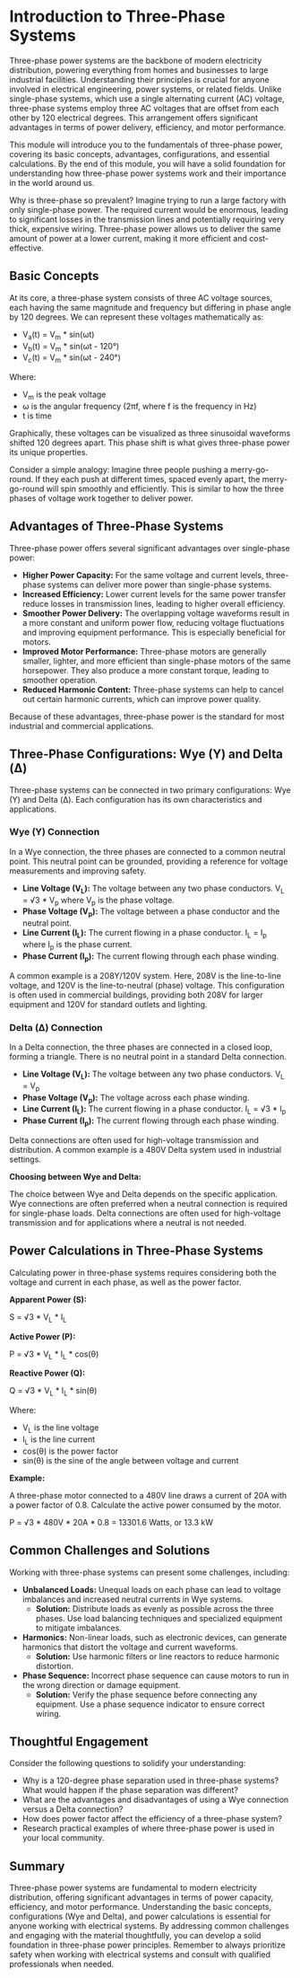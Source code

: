 # Introduction to Three-Phase Systems

Three-phase power systems are the backbone of modern electricity distribution, powering everything from homes and businesses to large industrial facilities. Understanding their principles is crucial for anyone involved in electrical engineering, power systems, or related fields. Unlike single-phase systems, which use a single alternating current (AC) voltage, three-phase systems employ three AC voltages that are offset from each other by 120 electrical degrees. This arrangement offers significant advantages in terms of power delivery, efficiency, and motor performance.

This module will introduce you to the fundamentals of three-phase power, covering its basic concepts, advantages, configurations, and essential calculations. By the end of this module, you will have a solid foundation for understanding how three-phase power systems work and their importance in the world around us.

Why is three-phase so prevalent? Imagine trying to run a large factory with only single-phase power. The required current would be enormous, leading to significant losses in the transmission lines and potentially requiring very thick, expensive wiring. Three-phase power allows us to deliver the same amount of power at a lower current, making it more efficient and cost-effective.

## Basic Concepts

At its core, a three-phase system consists of three AC voltage sources, each having the same magnitude and frequency but differing in phase angle by 120 degrees. We can represent these voltages mathematically as:

*   V<sub>a</sub>(t) = V<sub>m</sub> * sin(ωt)
*   V<sub>b</sub>(t) = V<sub>m</sub> * sin(ωt - 120°)
*   V<sub>c</sub>(t) = V<sub>m</sub> * sin(ωt - 240°)

Where:

*   V<sub>m</sub> is the peak voltage
*   ω is the angular frequency (2πf, where f is the frequency in Hz)
*   t is time

Graphically, these voltages can be visualized as three sinusoidal waveforms shifted 120 degrees apart. This phase shift is what gives three-phase power its unique properties.

Consider a simple analogy: Imagine three people pushing a merry-go-round. If they each push at different times, spaced evenly apart, the merry-go-round will spin smoothly and efficiently. This is similar to how the three phases of voltage work together to deliver power.

## Advantages of Three-Phase Systems

Three-phase power offers several significant advantages over single-phase power:

*   **Higher Power Capacity:** For the same voltage and current levels, three-phase systems can deliver more power than single-phase systems.
*   **Increased Efficiency:** Lower current levels for the same power transfer reduce losses in transmission lines, leading to higher overall efficiency.
*   **Smoother Power Delivery:** The overlapping voltage waveforms result in a more constant and uniform power flow, reducing voltage fluctuations and improving equipment performance. This is especially beneficial for motors.
*   **Improved Motor Performance:** Three-phase motors are generally smaller, lighter, and more efficient than single-phase motors of the same horsepower. They also produce a more constant torque, leading to smoother operation.
*   **Reduced Harmonic Content:** Three-phase systems can help to cancel out certain harmonic currents, which can improve power quality.

Because of these advantages, three-phase power is the standard for most industrial and commercial applications.

## Three-Phase Configurations: Wye (Y) and Delta (Δ)

Three-phase systems can be connected in two primary configurations: Wye (Y) and Delta (Δ). Each configuration has its own characteristics and applications.

### Wye (Y) Connection

In a Wye connection, the three phases are connected to a common neutral point. This neutral point can be grounded, providing a reference for voltage measurements and improving safety.

*   **Line Voltage (V<sub>L</sub>):** The voltage between any two phase conductors.  V<sub>L</sub> = √3 * V<sub>p</sub> where V<sub>p</sub> is the phase voltage.
*   **Phase Voltage (V<sub>p</sub>):** The voltage between a phase conductor and the neutral point.
*   **Line Current (I<sub>L</sub>):** The current flowing in a phase conductor. I<sub>L</sub> = I<sub>p</sub> where I<sub>p</sub> is the phase current.
*   **Phase Current (I<sub>p</sub>):** The current flowing through each phase winding.

A common example is a 208Y/120V system.  Here, 208V is the line-to-line voltage, and 120V is the line-to-neutral (phase) voltage.  This configuration is often used in commercial buildings, providing both 208V for larger equipment and 120V for standard outlets and lighting.

### Delta (Δ) Connection

In a Delta connection, the three phases are connected in a closed loop, forming a triangle. There is no neutral point in a standard Delta connection.

*   **Line Voltage (V<sub>L</sub>):** The voltage between any two phase conductors. V<sub>L</sub> = V<sub>p</sub>
*   **Phase Voltage (V<sub>p</sub>):** The voltage across each phase winding.
*   **Line Current (I<sub>L</sub>):** The current flowing in a phase conductor. I<sub>L</sub> = √3 * I<sub>p</sub>
*   **Phase Current (I<sub>p</sub>):** The current flowing through each phase winding.

Delta connections are often used for high-voltage transmission and distribution. A common example is a 480V Delta system used in industrial settings.

**Choosing between Wye and Delta:**

The choice between Wye and Delta depends on the specific application. Wye connections are often preferred when a neutral connection is required for single-phase loads. Delta connections are often used for high-voltage transmission and for applications where a neutral is not needed.

## Power Calculations in Three-Phase Systems

Calculating power in three-phase systems requires considering both the voltage and current in each phase, as well as the power factor.

**Apparent Power (S):**

S = √3 * V<sub>L</sub> * I<sub>L</sub>

**Active Power (P):**

P = √3 * V<sub>L</sub> * I<sub>L</sub> * cos(θ)

**Reactive Power (Q):**

Q = √3 * V<sub>L</sub> * I<sub>L</sub> * sin(θ)

Where:

*   V<sub>L</sub> is the line voltage
*   I<sub>L</sub> is the line current
*   cos(θ) is the power factor
*   sin(θ) is the sine of the angle between voltage and current

**Example:**

A three-phase motor connected to a 480V line draws a current of 20A with a power factor of 0.8. Calculate the active power consumed by the motor.

P = √3 * 480V * 20A * 0.8 = 13301.6 Watts, or 13.3 kW

## Common Challenges and Solutions

Working with three-phase systems can present some challenges, including:

*   **Unbalanced Loads:** Unequal loads on each phase can lead to voltage imbalances and increased neutral currents in Wye systems.
    *   **Solution:** Distribute loads as evenly as possible across the three phases. Use load balancing techniques and specialized equipment to mitigate imbalances.
*   **Harmonics:** Non-linear loads, such as electronic devices, can generate harmonics that distort the voltage and current waveforms.
    *   **Solution:** Use harmonic filters or line reactors to reduce harmonic distortion.
*   **Phase Sequence:** Incorrect phase sequence can cause motors to run in the wrong direction or damage equipment.
    *   **Solution:** Verify the phase sequence before connecting any equipment. Use a phase sequence indicator to ensure correct wiring.

## Thoughtful Engagement

Consider the following questions to solidify your understanding:

*   Why is a 120-degree phase separation used in three-phase systems? What would happen if the phase separation was different?
*   What are the advantages and disadvantages of using a Wye connection versus a Delta connection?
*   How does power factor affect the efficiency of a three-phase system?
*   Research practical examples of where three-phase power is used in your local community.

## Summary

Three-phase power systems are fundamental to modern electricity distribution, offering significant advantages in terms of power capacity, efficiency, and motor performance. Understanding the basic concepts, configurations (Wye and Delta), and power calculations is essential for anyone working with electrical systems. By addressing common challenges and engaging with the material thoughtfully, you can develop a solid foundation in three-phase power principles. Remember to always prioritize safety when working with electrical systems and consult with qualified professionals when needed.
